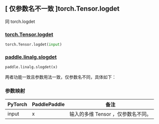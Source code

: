 ## [ 仅参数名不一致 ]torch.Tensor.logdet

同 torch.logdet

### [torch.Tensor.logdet](https://pytorch.org/docs/stable/generated/torch.logdet.html)

```python
torch.Tensor.logdet(input)
```

### [paddle.linalg.slogdet](https://www.paddlepaddle.org.cn/documentation/docs/zh/api/paddle/linalg/slogdet_cn.html)

```python
paddle.linalg.slogdet(x)
```

两者功能一致且参数用法一致，仅参数名不同，具体如下：

### 参数映射

| PyTorch | PaddlePaddle | 备注                               |
| ------- | ------------ | ---------------------------------- |
| input   | x            | 输入的多维 Tensor ，仅参数名不同。 |
